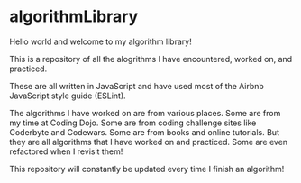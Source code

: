 # algorithmLibrary
Hello world and welcome to my algorithm library!

This is a repository of all the alogrithms I have encountered, worked on, and practiced.

These are all written in JavaScript and have used most of the Airbnb JavaScript style guide (ESLint). 

The algorithms I have worked on are from various places. Some are from my time at Coding Dojo. Some are from coding challenge sites like Coderbyte and Codewars. Some are from books and online tutorials. 
But they are all algorithms that I have worked on and practiced. Some are even refactored when I revisit them!

This repository will constantly be updated every time I finish an algorithm!
